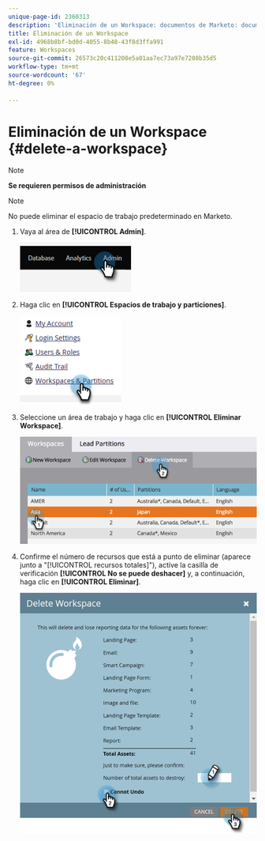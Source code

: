 ```yaml
---
unique-page-id: 2360313
description: 'Eliminación de un Workspace: documentos de Marketo: documentación del producto'
title: Eliminación de un Workspace
exl-id: 4968b8bf-bd0d-4055-8b48-43f8d3ffa991
feature: Workspaces
source-git-commit: 26573c20c411208e5a01aa7ec73a97e7208b35d5
workflow-type: tm+mt
source-wordcount: '67'
ht-degree: 0%

---
```


# Eliminación de un Workspace {#delete-a-workspace}

>[!NOTE]
>
>**Se requieren permisos de administración**

>[!NOTE]
>
>No puede eliminar el espacio de trabajo predeterminado en Marketo.

1. Vaya al área de **[!UICONTROL Admin]**.

   ![](assets/delete-a-workspace-1.png)

1. Haga clic en **[!UICONTROL Espacios de trabajo y particiones]**.

   ![](assets/delete-a-workspace-2.png)

1. Seleccione un área de trabajo y haga clic en **[!UICONTROL Eliminar Workspace]**.

   ![](assets/delete-a-workspace-3.png)

1. Confirme el número de recursos que está a punto de eliminar (aparece junto a &quot;[!UICONTROL recursos totales]&quot;), active la casilla de verificación **[!UICONTROL No se puede deshacer]** y, a continuación, haga clic en **[!UICONTROL Eliminar]**.

   ![](assets/delete-a-workspace-4.png)
